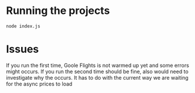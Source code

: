 # Running the projects
`node index.js`

# Issues
If you run the first time, Goole Flights is not warmed up yet and some errors might occurs. If you run the second time should be fine, also would need to investigate why the occurs.
It has to do with the current way we are waiting for the async prices to load
